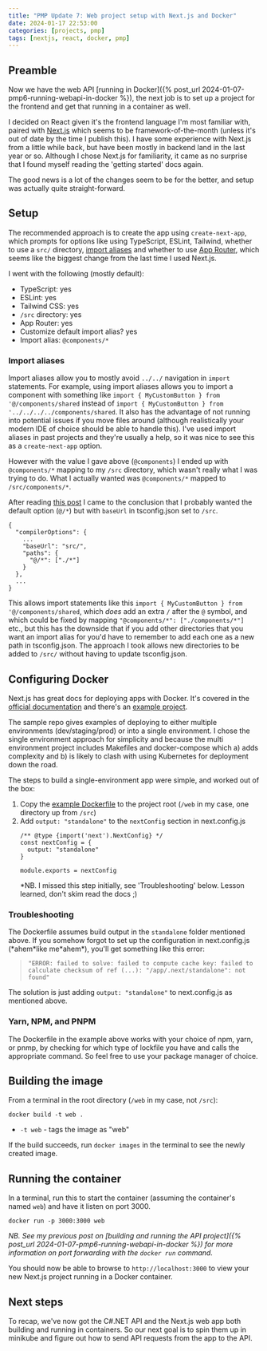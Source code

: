 ```yaml
---
title: "PMP Update 7: Web project setup with Next.js and Docker"
date: 2024-01-17 22:53:00
categories: [projects, pmp]
tags: [nextjs, react, docker, pmp]
---
```


## Preamble

Now we have the web API [running in Docker]({% post_url 2024-01-07-pmp6-running-webapi-in-docker %}), the next
job is to set up a project for the frontend and get that running in a container as well.

I decided on React given it's the frontend language I'm most familiar with, paired with [Next.js](https://nextjs.org/)
which seems to be framework-of-the-month (unless it's out of date by the time I publish this). I have some experience
with Next.js from a little while back, but have been mostly in backend land in the last year or so. Although I chose
Next.js for familiarity, it came as no surprise that I found myself reading the 'getting started' docs again.

The good news is a lot of the changes seem to be for the better, and setup was actually quite straight-forward.

## Setup

The recommended approach is to create the app using `create-next-app`, which prompts for options like using TypeScript, ESLint,
Tailwind, whether to use a `src/` directory, [import aliases](https://nextjs.org/docs/pages/building-your-application/configuring/absolute-imports-and-module-aliases)
and whether to use [App Router](https://nextjs.org/docs/app), which seems like the biggest change from the last
time I used Next.js.

I went with the following (mostly default):
 - TypeScript: yes
 - ESLint: yes
 - Tailwind CSS: yes
 - `/src` directory: yes
 - App Router: yes
 - Customize default import alias? yes
 - Import alias:  `@components/*`

### Import aliases

Import aliases allow you to mostly avoid `../../` navigation in `import` statements. For example, using
import aliases allows you to import a component with something like  `import { MyCustomButton } from '@/components/shared`
instead of `import { MyCustomButton } from '../../../../components/shared`. It also has the advantage of
not running into potential issues if you move files around (although realistically your modern IDE of choice
should be able to handle this). I've used import aliases in past projects and they're usually a help, so it
was nice to see this as a `create-next-app` option.

However with the value I gave above (`@components`) I ended up with `@components/*` mapping to my `/src` directory,
which wasn't really what I was trying to do. What I actually wanted was `@components/*` mapped to `/src/components/*`.

After reading [this post](https://dev.to/justindwyer6/what-import-alias-would-you-like-configured-51n4) I came to the
conclusion that I probably wanted the default option (`@/*`) but with `baseUrl` in tsconfig.json set to `/src`.

```
{
  "compilerOptions": {
    ...
    "baseUrl": "src/",
    "paths": {
      "@/*": ["./*"]
    }
  },
  ...
}
```

This allows import statements like this `import { MyCustomButton } from '@/components/shared`, which *does* add an extra `/`
after the `@` symbol, and which could be fixed by mapping `"@components/*": ["./components/*"]` 
etc., but this has the downside that if you add other directories that you want an import alias for you'd
have to remember to add each one as a new path in tsconfig.json. The approach I took allows new directories 
to be added to `/src/`  without having to update tsconfig.json.

## Configuring Docker

Next.js has great docs for deploying apps with Docker. It's covered in the [official documentation](https://nextjs.org/docs/pages/building-your-application/deploying#docker-image)
and there's an [example project](https://github.com/vercel/next.js/blob/canary/examples/with-docker).

The sample repo gives examples of deploying to either multiple environments (dev/staging/prod) or into a single environment.
I chose the single environment approach for simplicity and because the multi environment project includes Makefiles and
docker-compose which a) adds complexity and b) is likely to clash with using Kubernetes for deployment down the road.

The steps to build a single-environment app were simple, and worked out of the box:

 1. Copy the [example Dockerfile](https://github.com/vercel/next.js/blob/canary/examples/with-docker/Dockerfile) to the project root
    (`/web` in my case, one directory up from `/src`)
 2. Add `output: "standalone"` to the `nextConfig` section in next.config.js
    ```
    /** @type {import('next').NextConfig} */
    const nextConfig = {
      output: "standalone"
    }

    module.exports = nextConfig
    ```
    *NB. I missed this step initially, see 'Troubleshooting' below. Lesson learned, don't skim read the docs ;)

### Troubleshooting

The Dockerfile assumes build output in the `standalone` folder mentioned above. If you somehow forgot to set
up the configuration in next.config.js (\*ahem\*like me\*ahem\*), you'll get something like this error:

 > `"ERROR: failed to solve: failed to compute cache key: failed to calculate checksum of ref (...): "/app/.next/standalone": not found"`

The solution is just adding `output: "standalone"` to next.config.js as mentioned above.

### Yarn, NPM, and PNPM

The Dockerfile in the example above works with your choice of npm, yarn, or pnmp, by checking for which type of
lockfile you have and calls the appropriate command. So feel free to use your package manager of choice.

## Building the image

From a terminal in the root directory (`/web` in my case, not `/src`):

  ```
  docker build -t web .
  ```

 - `-t web` - tags the image as "web"

If the build succeeds, run `docker images` in the terminal to see the newly created image.

## Running the container

In a terminal, run this to start the container (assuming the container's named `web`) and have it listen
on port 3000.

```
docker run -p 3000:3000 web
```

*NB. See my previous post on [building and running the API project]({% post_url 2024-01-07-pmp6-running-webapi-in-docker %})
for more information on port forwarding with the `docker run` command.*

You should now be able to browse to `http://localhost:3000` to view your new Next.js project running in a
Docker container.

## Next steps

To recap, we've now got the C#.NET API and the Next.js web app both building and running in containers.
So our next goal is to spin them up in minikube and figure out how to send API requests from the app
to the API.

